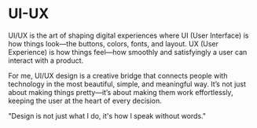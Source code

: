 # UI-UX
UI/UX is the art of shaping digital experiences where UI (User Interface) is how things look—the buttons, colors, fonts, and layout.
UX (User Experience) is how things feel—how smoothly and satisfyingly a user can interact with a product.

For me, 
UI/UX design is a creative bridge that connects people with technology in the most beautiful, simple, and meaningful way.
It’s not just about making things pretty—it’s about making them work effortlessly, keeping the user at the heart of every decision.

"Design is not just what I do, it's how I speak without words."
